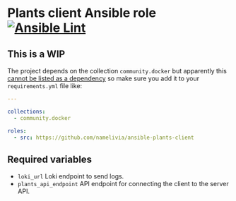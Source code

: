 # Plants client Ansible role [![Ansible Lint](https://github.com/namelivia/ansible-plats-client/actions/workflows/ansible-lint.yml/badge.svg)](https://github.com/namelivia/ansible-plats-client/actions/workflows/ansible-lint.yml)

## This is a WIP

The project depends on the collection `community.docker` but apparently this [cannot be listed as a dependency](https://github.com/ansible/ansible/issues/62847) so make sure you add it to your `requirements.yml` file like:

```yml
---

collections:
  - community.docker

roles:
  - src: https://github.com/namelivia/ansible-plants-client
```

## Required variables
 - `loki_url` Loki endpoint to send logs.
 - `plants_api_endpoint` API endpoint for connecting the client to the server API.
